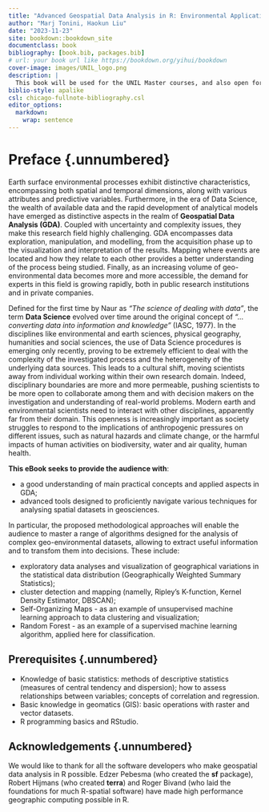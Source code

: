 ```yaml
---
title: "Advanced Geospatial Data Analysis in R: Environmental Application"
author: "Marj Tonini, Haokun Liu"
date: "2023-11-23"
site: bookdown::bookdown_site
documentclass: book
bibliography: [book.bib, packages.bib]
# url: your book url like https://bookdown.org/yihui/bookdown
cover-image: images/UNIL_logo.png
description: |
  This book will be used for the UNIL Master courses, and also open for the publich who are interested in. 
biblio-style: apalike
csl: chicago-fullnote-bibliography.csl
editor_options: 
  markdown: 
    wrap: sentence
---
```


# Preface {.unnumbered}

Earth surface environmental processes exhibit distinctive characteristics, encompassing both spatial and temporal dimensions, along with various attributes and predictive variables. Furthermore, in the era of Data Science, the wealth of available data and the rapid development of analytical models have emerged as distinctive aspects in the realm of **Geospatial Data Analysis (GDA)**. Coupled with uncertainty and complexity issues, they make this research field highly challenging. GDA encompasses data exploration, manipulation, and modelling, from the acquisition phase up to the visualization and interpretation of the results. Mapping where events are located and how they relate to each other provides a better understanding of the process being studied. Finally, as an increasing volume of geo-environmental data becomes more and more accessible, the demand for experts in this field is growing rapidly, both in public research institutions and in private companies. 

Defined for the first time by Naur as *“The science of dealing with data”*, the term **Data Science** evolved over time around the original concept of *“…converting data into information and knowledge”* (IASC, 1977). In the disciplines like environmental and earth sciences, physical geography, humanities and social sciences, the use of Data Science procedures is emerging only recently, proving to be extremely efficient to deal with the complexity of the investigated process and the heterogeneity of the underlying data sources. This leads to a cultural shift, moving scientists away from individual working within their own research domain. Indeed, disciplinary boundaries are more and more permeable, pushing scientists to be more open to collaborate among them and with decision makers on the investigation and understanding of real-world problems. Modern earth and environmental scientists need to interact with other disciplines, apparently far from their domain. This openness is increasingly important as society struggles to respond to the implications of anthropogenic pressures on different issues, such as natural hazards and climate change, or the harmful impacts of human activities on biodiversity, water and air quality, human health.

**This eBook seeks to provide the audience with**: 
- a good understanding of main practical concepts and applied aspects in GDA;
- advanced tools designed to proficiently navigate various techniques for analysing spatial datasets in geosciences.
  
In particular, the proposed methodological approaches will enable the audience to master a range of algorithms designed for the analysis of complex geo-environmental datasets, allowing to extract useful information and to transfom them into decisions. These include: 
- exploratory data analyses and visualization of geographical variations in the statistical data distribution (Geographically Weighted Summary Statistics);
- cluster detection and mapping (namelly, Ripley’s K-function, Kernel Density Estimator, DBSCAN);
- Self-Organizing Maps - as an example of unsupervised machine learning approach to data clustering and visualization;
- Random Forest - as an example of a supervised machine learning algorithm, applied here for classification.

## Prerequisites  {.unnumbered}
- Knowledge of basic statistics: methods of descriptive statistics (measures of central tendency and dispersion); how to assess relationships between variables; concepts of correlation and regression.
- Basic knowledge in geomatics (GIS): basic operations with raster and vector datasets. 
- R programming basics and RStudio.

## Acknowledgements {.unnumbered}

We would like to thank for all the software developers who make geospatial data analysis in R possible.
Edzer Pebesma (who created the **sf** package), Robert Hijmans (who created **terra**) and Roger Bivand (who laid the foundations for much R-spatial software) have made high performance geographic computing possible in R.
